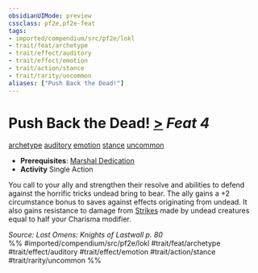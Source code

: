```yaml
---
obsidianUIMode: preview
cssclass: pf2e,pf2e-feat
tags:
- imported/compendium/src/pf2e/lokl
- trait/feat/archetype
- trait/effect/auditory
- trait/effect/emotion
- trait/action/stance
- trait/rarity/uncommon
aliases: ["Push Back the Dead!"]
---
```

# Push Back the Dead!  [>](chapter-9-playing-the-game.md#Actions "Single Action") *Feat 4*  
[archetype](archetype.md)  [auditory](auditory.md)  [emotion](emotion.md)  [stance](stance.md)  [uncommon](uncommon.md)  

- **Prerequisites**: [Marshal Dedication](marshal-dedication-apg.md)
- **Activity** Single Action

You call to your ally and strengthen their resolve and abilities to defend against the horrific tricks undead bring to bear. The ally gains a +2 circumstance bonus to saves against effects originating from undead. It also gains resistance to damage from [Strikes](strike.md) made by undead creatures equal to half your Charisma modifier.

*Source: Lost Omens: Knights of Lastwall p. 80*  
%% #imported/compendium/src/pf2e/lokl #trait/feat/archetype #trait/effect/auditory #trait/effect/emotion #trait/action/stance #trait/rarity/uncommon %%